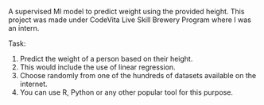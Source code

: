 A supervised Ml model to predict weight using the provided height.
This project was made under CodeVita Live Skill Brewery Program where I was an intern.

Task:
1. Predict the weight of a person based on their height.
2. This would include the use of linear regression.
3. Choose randomly from one of the hundreds of datasets available on the internet.
4. You can use R, Python or any other popular tool for this purpose.
